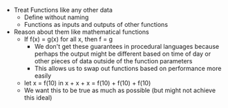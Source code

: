 - Treat Functions like any other data
	- Define without naming
	- Functions as inputs and outputs of other functions
- Reason about them like mathematical functions
	- If f(x) = g(x) for all x, then f = g
		- We don't get these guarantees in procedural languages because perhaps the output might be different based on time of day or other pieces of data outside of the function parameters
		- This allows us to swap out functions based on performance more easily
	- let x = f(10) in x + x + x = f(10) + f(10) + f(10)
	- We want this to be true as much as possible (but might not achieve this ideal)
